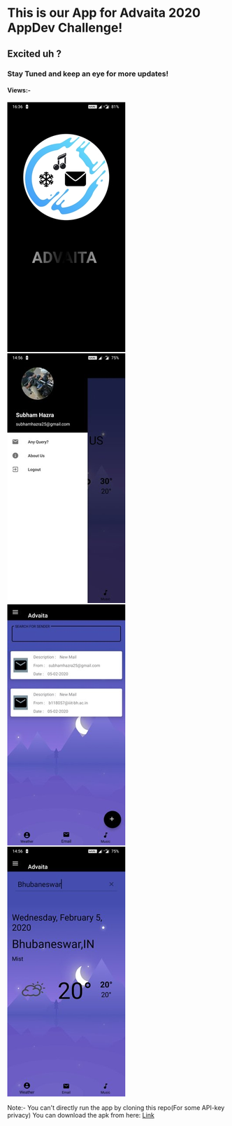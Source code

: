 # This is our App for Advaita 2020 AppDev Challenge!

## Excited uh ?

### Stay Tuned and keep an eye for more updates!

#### Views:-

![ScreenShot-1](ScreenShot/rsz_ss5.jpg) ![ScreenShot-2](ScreenShot/rsz_ss2.jpg)
![SS-4](ScreenShot/rsz_1ss1.jpg)
![SS-5](ScreenShot/rsz_ss4.jpg)


Note:- You can't directly run the app by cloning this repo(For some API-key privacy)
You can download the apk from here: [Link](https://drive.google.com/drive/folders/1N46mGkXwy6byL2iBHR31jJDSp_6-yNtL?usp=sharing)